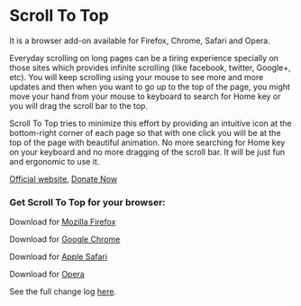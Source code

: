 Scroll To Top
=============

It is a browser add-on available for Firefox, Chrome, Safari and Opera.

Everyday scrolling on long pages can be a tiring experience specially on those sites which provides infinite scrolling (like facebook, twitter, Google+, etc). You will keep scrolling using your mouse to see more and more updates and then when you want to go up to the top of the page, you might move your hand from your mouse to keyboard to search for Home key or you will drag the scroll bar to the top.

Scroll To Top tries to minimize this effort by providing an intuitive icon at the bottom-right corner of each page so that with one click you will be at the top of the page with beautiful animation. No more searching for Home key on your keyboard and no more dragging of the scroll bar. It will be just fun and ergonomic to use it.

[Official website](https://pratikabu.github.io/extensions/scrolltotop), [Donate Now](https://pratikabu.github.io/extensions/scrolltotop/donate.html)

### Get Scroll To Top for your browser:

Download for [Mozilla Firefox](https://addons.mozilla.org/en-US/firefox/addon/scroll-to-top?src=external-git)

Download for [Google Chrome](https://chrome.google.com/webstore/detail/scroll-to-top/hegiignepmecppikdlbohnnbfjdoaghj)

Download for [Apple Safari](http://pratikabu.users.sourceforge.net/extensions/scrolltotop/safaridownload.php)

Download for [Opera](https://addons.opera.com/en/extensions/details/scroll-to-top)

See the full change log [here](https://pratikabu.github.io/extensions/scrolltotop/release.html).

